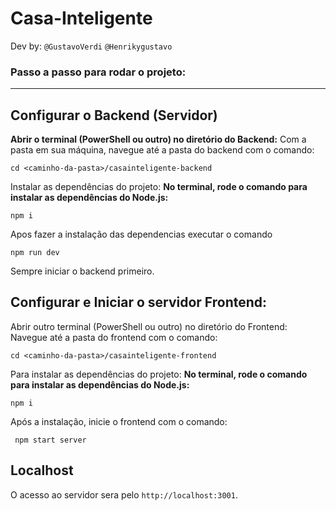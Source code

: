 # Casa-Inteligente
Dev by: `@GustavoVerdi` ```@Henrikygustavo```
### Passo a passo para rodar o projeto:
---
## Configurar o Backend (Servidor)
**Abrir o terminal (PowerShell ou outro) no diretório do Backend:**
   Com a pasta em sua máquina, navegue até a pasta do backend com o comando:
   ```
   cd <caminho-da-pasta>/casainteligente-backend
   ```
Instalar as dependências do projeto:
**No terminal, rode o comando para instalar as dependências do Node.js:**
   ```
   npm i
   ```
Apos fazer a instalação das dependencias executar o comando
 ```
 npm run dev
 ```
Sempre iniciar o backend primeiro.
## Configurar e Iniciar o servidor Frontend:
Abrir outro terminal (PowerShell ou outro) no diretório do Frontend:
Navegue até a pasta do frontend com o comando:
   ```
   cd <caminho-da-pasta>/casainteligente-frontend
   ```
Para instalar as dependências do projeto:
**No terminal, rode o comando para instalar as dependências do Node.js:**
   ```
   npm i
   ```
Após a instalação, inicie o frontend com o comando:
  ```
   npm start server
  ```
## Localhost
O acesso ao servidor sera pelo `http://localhost:3001`.
